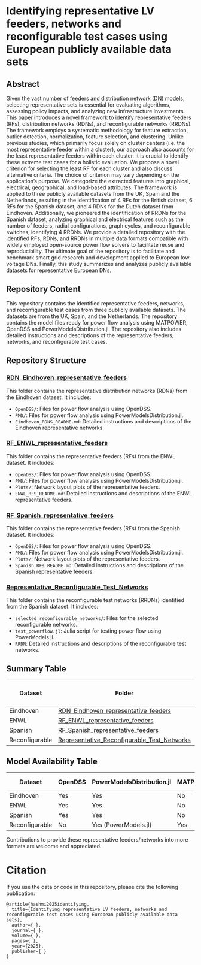 # Identifying representative LV feeders, networks and reconfigurable test cases using European publicly available data sets	


## Abstract
Given the vast number of feeders and distribution network (DN) models, selecting representative sets is essential for evaluating algorithms, assessing policy impacts, and analyzing new infrastructure investments. This paper introduces a novel framework to identify representative feeders (RFs), distribution networks (RDNs), and reconfigurable networks (RRDNs). The framework employs a systematic methodology for feature extraction, outlier detection, normalization, feature selection, and clustering. Unlike previous studies, which primarily focus solely on cluster centers (i.e. the most representative feeder within a cluster), our approach also accounts for the least representative feeders within each cluster. It is crucial to identify these extreme test cases for a holistic evaluation. We propose a novel criterion for selecting the least RF for each cluster and also discuss alternative criteria. The choice of criterion may vary depending on the application’s purpose. We categorize the extracted features into graphical, electrical, geographical, and load-based attributes. The framework is applied to three publicly available datasets from the UK, Spain and the Netherlands, resulting in the identification of 4 RFs for the British dataset, 6 RFs for the Spanish dataset, and 4 RDNs for the Dutch dataset from Eindhoven. Additionally, we pioneered the identification of RRDNs for the Spanish dataset, analyzing graphical and electrical features such as the number of feeders, radial configurations, graph cycles, and reconfigurable switches, identifying 4 RRDNs. We provide a detailed repository with the identified RFs, RDNs, and RRDNs in multiple data formats compatible with widely employed open-source power flow solvers to facilitate reuse and reproducibility. The ultimate goal of the repository is to facilitate and benchmark smart grid research and development applied to European low-voltage DNs. Finally, this study summarizes and analyzes publicly available datasets for representative European DNs.

## Repository Content 

This repository contains the identified representative feeders, networks, and reconfigurable test cases from three publicly available datasets. The datasets are from the UK, Spain, and the Netherlands. The repository contains the model files ready for power flow analysis using MATPOWER, OpenDSS and PowerModelsDistribution.jl. The repository also includes detailed instructions and descriptions of the representative feeders, networks, and reconfigurable test cases.

## Repository Structure

### [RDN_Eindhoven_representative_feeders](RDN_Eindhoven_representative_feeders)
This folder contains the representative distribution networks (RDNs) from the Eindhoven dataset. It includes:
- `OpenDSS/`: Files for power flow analysis using OpenDSS.
- `PMD/`: Files for power flow analysis using PowerModelsDistribution.jl.
- `Eindhoven_RDNS_README.md`: Detailed instructions and descriptions of the Eindhoven representative networks.

### [RF_ENWL_representative_feeders](RF_ENWL_representative_feeders)
This folder contains the representative feeders (RFs) from the ENWL dataset. It includes:
- `OpenDSS/`: Files for power flow analysis using OpenDSS.
- `PMD/`: Files for power flow analysis using PowerModelsDistribution.jl.
- `Plots/`: Network layout plots of the representative feeders.
- `ENWL_RFS_README.md`: Detailed instructions and descriptions of the ENWL representative feeders.

### [RF_Spanish_representative_feeders](RF_Spanish_representative_feeders)
This folder contains the representative feeders (RFs) from the Spanish dataset. It includes:
- `OpenDSS/`: Files for power flow analysis using OpenDSS.
- `PMD/`: Files for power flow analysis using PowerModelsDistribution.jl.
- `Plots/`: Network layout plots of the representative feeders.
- `Spanish_RFs_README.md`: Detailed instructions and descriptions of the Spanish representative feeders.

### [Representative_Reconfigurable_Test_Networks](Representative_Reconfigurable_Test_Networks)
This folder contains the reconfigurable test networks (RRDNs) identified from the Spanish dataset. It includes:
- `selected_reconfigurable_networks/`: Files for the selected reconfigurable networks.
- `test_powerflow.jl`: Julia script for testing power flow using PowerModels.jl.
- `RRDN`: Detailed instructions and descriptions of the reconfigurable test networks.

## Summary Table

| Dataset       | Folder                                      | Number of Representative Feeders/Networks | README File                                      |
|---------------|---------------------------------------------|--------------------|--------------------------------------------------|
| Eindhoven     | [RDN_Eindhoven_representative_feeders](RDN_Eindhoven_representative_feeders) | 4                  | [Eindhoven_RDNS_README.md](RDN_Eindhoven_representative_feeders/Eindhoven_RDNS_README.md) |
| ENWL          | [RF_ENWL_representative_feeders](RF_ENWL_representative_feeders)             | 4                  | [ENWL_RFS_README.md](RF_ENWL_representative_feeders/ENWL_RFS_README.md)                   |
| Spanish       | [RF_Spanish_representative_feeders](RF_Spanish_representative_feeders)       | 6                  | [Spanish_RFs_README.md](RF_Spanish_representative_feeders/Spanish_RFs_README.md)          |
| Reconfigurable| [Representative_Reconfigurable_Test_Networks](Representative_Reconfigurable_Test_Networks) | 4                  | [RRDN_README](Representative_Reconfigurable_Test_Networks/RRDN_README.md)   |

## Model Availability Table

| Dataset       | OpenDSS | PowerModelsDistribution.jl | MATPOWER | Layout Plots |
|---------------|---------|----------------------------|----------|-------|
| Eindhoven     | Yes     | Yes                        | No       | No    |
| ENWL          | Yes     | Yes                        | No       | Yes   |
| Spanish       | Yes     | Yes                        | No       | Yes   |
| Reconfigurable| No      | Yes (PowerModels.jl)       | Yes      | No    |


Contributions to provide these representative feeders/networks into more formats are welcome and appreciated.


# Citation
If you use the data or code in this repository, please cite the following publication:

```
@article{hashmi2025identifying,
  title={Identifying representative LV feeders, networks and reconfigurable test cases using European publicly available data sets},
  author={ },
  journal={ },
  volume={ },
  pages={ },
  year={2025},
  publisher={ }
}
```
